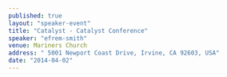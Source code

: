 ```yaml
---
published: true
layout: "speaker-event"
title: "Catalyst - Catalyst Conference"
speaker: "efrem-smith"
venue: Mariners Church
address: " 5001 Newport Coast Drive, Irvine, CA 92603, USA"
date: "2014-04-02"
---
```


